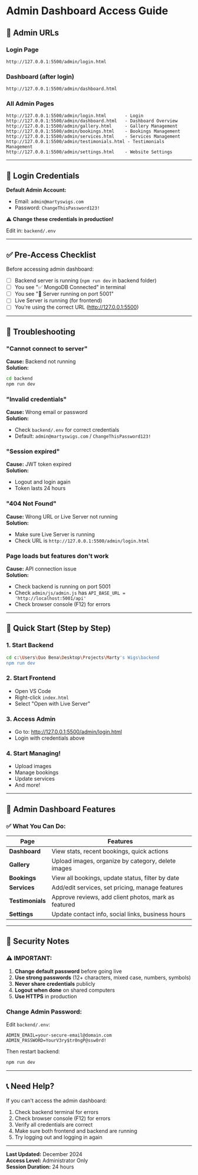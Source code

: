 # Admin Dashboard Access Guide

## 🔗 Admin URLs

### Login Page
```
http://127.0.0.1:5500/admin/login.html
```

### Dashboard (after login)
```
http://127.0.0.1:5500/admin/dashboard.html
```

### All Admin Pages
```
http://127.0.0.1:5500/admin/login.html       - Login
http://127.0.0.1:5500/admin/dashboard.html   - Dashboard Overview
http://127.0.0.1:5500/admin/gallery.html     - Gallery Management
http://127.0.0.1:5500/admin/bookings.html    - Bookings Management
http://127.0.0.1:5500/admin/services.html    - Services Management
http://127.0.0.1:5500/admin/testimonials.html - Testimonials Management
http://127.0.0.1:5500/admin/settings.html    - Website Settings
```

---

## 🔑 Login Credentials

**Default Admin Account:**
- Email: `admin@martyswigs.com`
- Password: `ChangeThisPassword123!`

⚠️ **Change these credentials in production!**

Edit in: `backend/.env`

---

## ✅ Pre-Access Checklist

Before accessing admin dashboard:

- [ ] Backend server is running (`npm run dev` in backend folder)
- [ ] You see "✅ MongoDB Connected" in terminal
- [ ] You see "🚀 Server running on port 5001"
- [ ] Live Server is running (for frontend)
- [ ] You're using the correct URL (http://127.0.0.1:5500)

---

## 🚨 Troubleshooting

### "Cannot connect to server"
**Cause:** Backend not running  
**Solution:** 
```bash
cd backend
npm run dev
```

### "Invalid credentials"
**Cause:** Wrong email or password  
**Solution:** 
- Check `backend/.env` for correct credentials
- Default: `admin@martyswigs.com` / `ChangeThisPassword123!`

### "Session expired"
**Cause:** JWT token expired  
**Solution:** 
- Logout and login again
- Token lasts 24 hours

### "404 Not Found"
**Cause:** Wrong URL or Live Server not running  
**Solution:**
- Make sure Live Server is running
- Check URL is `http://127.0.0.1:5500/admin/login.html`

### Page loads but features don't work
**Cause:** API connection issue  
**Solution:**
- Check backend is running on port 5001
- Check `admin/js/admin.js` has `API_BASE_URL = 'http://localhost:5001/api'`
- Check browser console (F12) for errors

---

## 🎯 Quick Start (Step by Step)

### 1. Start Backend
```bash
cd c:\Users\Quo Bena\Desktop\Projects\Marty's Wigs\backend
npm run dev
```

### 2. Start Frontend
- Open VS Code
- Right-click `index.html`
- Select "Open with Live Server"

### 3. Access Admin
- Go to: http://127.0.0.1:5500/admin/login.html
- Login with credentials above

### 4. Start Managing!
- Upload images
- Manage bookings
- Update services
- And more!

---

## 📱 Admin Dashboard Features

### ✅ What You Can Do:

| Page | Features |
|------|----------|
| **Dashboard** | View stats, recent bookings, quick actions |
| **Gallery** | Upload images, organize by category, delete images |
| **Bookings** | View all bookings, update status, filter by date |
| **Services** | Add/edit services, set pricing, manage features |
| **Testimonials** | Approve reviews, add client photos, mark as featured |
| **Settings** | Update contact info, social links, business hours |

---

## 🔐 Security Notes

### ⚠️ IMPORTANT:

1. **Change default password** before going live
2. **Use strong passwords** (12+ characters, mixed case, numbers, symbols)
3. **Never share credentials** publicly
4. **Logout when done** on shared computers
5. **Use HTTPS** in production

### Change Admin Password:

Edit `backend/.env`:
```env
ADMIN_EMAIL=your-secure-email@domain.com
ADMIN_PASSWORD=YourV3ry$tr0ngP@ssw0rd!
```

Then restart backend:
```bash
npm run dev
```

---

## 📞 Need Help?

If you can't access the admin dashboard:

1. Check backend terminal for errors
2. Check browser console (F12) for errors
3. Verify all credentials are correct
4. Make sure both frontend and backend are running
5. Try logging out and logging in again

---

**Last Updated:** December 2024  
**Access Level:** Administrator Only  
**Session Duration:** 24 hours
